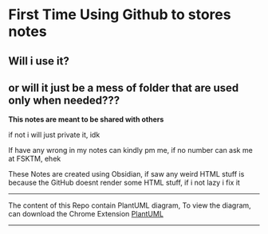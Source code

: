 # First Time Using Github to stores notes

## Will i use it?

## or will it just be a mess of folder that are used only when needed???

**This notes are meant to be shared with others**

if not i will just private it, idk

If have any wrong in my notes can kindly pm me, if no number can ask me at FSKTM, ehek

These Notes are created using Obsidian, if saw any weird HTML stuff is because the GitHub doesnt render some HTML stuff, if i not lazy i fix it 

---

The content of this Repo contain PlantUML diagram, 
To view the diagram, can download the Chrome Extension
[PlantUML](https://chrome.google.com/webstore/detail/plantuml-extension/jbdmdkcjhnceacdkahhpfpijcohplgaj)

---

